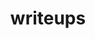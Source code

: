 ---
layout: page_writeups
title: "writeups"
description: here you can find our solution to different CTF
permalink: /writeups/
---